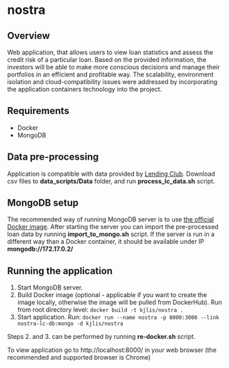 # nostra

## Overview

Web application, that allows users to view loan statistics and assess the credit risk of a particular loan. Based on the provided information, the investors will be able to make more conscious decisions and manage their portfolios in an efficient and profitable way. The scalability, environment isolation and cloud-compatibility issues were addressed by incorporating the application containers technology into the project.

## Requirements

* Docker
* MongoDB

## Data pre-processing

Application is compatible with data provided by [Lending Club](https://www.lendingclub.com/info/download-data.action). Download csv files to **data_scripts/Data** folder, and run **process_lc_data.sh** script.

## MongoDB setup

The recommended way of running MongoDB server is to use [the official Docker image](https://hub.docker.com/_/mongo/). After starting the server you can import the pre-processed loan data by running **import_to_mongo.sh** script. If the server is run in a different way than a Docker container, it should be available under IP **mongodb://172.17.0.2/**

## Running the application

1. Start MongoDB server.
2. Build Docker image (optional - applicable if you want to create the image locally, otherwise the image will be pulled from DockerHub). Run from root directory level:
`docker build -t kjlis/nostra .`
3. Start application. Run:
`docker run --name nostra -p 8000:3000 --link nostra-lc-db:mongo -d kjlis/nostra`

Steps 2. and 3. can be performed by running **re-docker.sh** script.

To view application go to http://localhost:8000/ in your web browser (the recommended and supported browser is Chrome)
